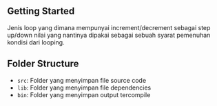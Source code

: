 ## Getting Started

Jenis loop yang dimana mempunyai increment/decrement sebagai step up/down nilai yang nantinya dipakai sebagai sebuah syarat pemenuhan kondisi dari looping.

## Folder Structure

- `src`: Folder yang menyimpan file source code
- `lib`: Folder yang menyimpan file dependencies
- `bin`: Folder yang menyimpan output tercompile